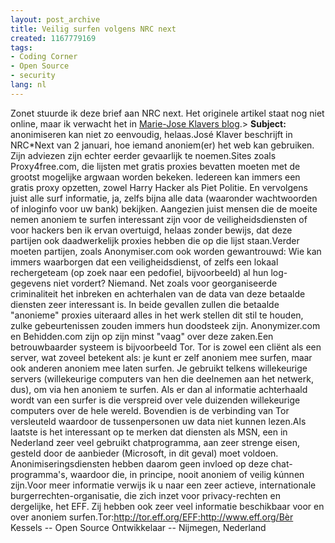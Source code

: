 ```yaml
---
layout: post_archive
title: Veilig surfen volgens NRC next
created: 1167779169
tags:
- Coding Corner
- Open Source
- security
lang: nl
---
```

Zonet stuurde ik deze brief aan NRC next. Het originele artikel staat nog niet online, maar ik verwacht het in [Marie-Jose Klavers blog](http://213.206.88.38/weblog/klaver/).<!--break-->> **Subject:** anonimiseren kan niet zo eenvoudig, helaas.José Klaver beschrijft in NRC*Next van 2 januari, hoe iemand anoniem(er) het web kan gebruiken. Zijn adviezen zijn echter eerder gevaarlijk te noemen.Sites zoals Proxy4free.com, die lijsten met gratis proxies bevatten moeten met de grootst mogelijke argwaan worden bekeken. Iedereen kan immers een gratis proxy opzetten, zowel Harry Hacker als Piet Politie. En vervolgens juist alle surf informatie, ja, zelfs bijna alle data (waaronder wachtwoorden of inloginfo voor uw bank) bekijken. Aangezien juist mensen die de moeite nemen anoniem te surfen interessant zijn voor de veiligheidsdiensten of voor hackers ben ik ervan overtuigd, helaas zonder bewijs, dat deze partijen ook daadwerkelijk proxies hebben die op die lijst staan.Verder moeten partijen, zoals Anonymiser.com ook worden gewantrouwd: Wie kan immers waarborgen dat een veiligheidsdienst, of zelfs een lokaal rechergeteam (op zoek naar een pedofiel, bijvoorbeeld) al hun log-gegevens niet vordert? Niemand. Net zoals voor georganiseerde criminaliteit het inbreken en achterhalen van de data van deze betaalde diensten zeer interessant is. In beide gevallen zullen die betaalde "anonieme" proxies uiteraard alles in het werk stellen dit stil te houden, zulke gebeurtenissen zouden immers hun doodsteek zijn. Anonymizer.com en Behidden.com zijn op zijn minst "vaag" over deze zaken.Een betrouwbaarder systeem is bijvoorbeeld Tor. Tor is zowel een cliënt als een server, wat zoveel betekent als: je kunt er zelf anoniem mee surfen, maar ook anderen anoniem mee laten surfen. Je gebruikt telkens willekeurige servers (willekeurige computers van hen die deelnemen aan het netwerk, dus), om via hen anoniem te surfen. Als er dan al informatie achterhaald wordt van een surfer is die verspreid over vele duizenden willekeurige computers over de hele wereld. Bovendien is de verbinding van Tor versleuteld waardoor de tussenpersonen uw data niet kunnen lezen.Als laatste is het interessant op te merken dat diensten als  MSN, een in Nederland zeer veel gebruikt chatprogramma, aan zeer strenge eisen, gesteld door de aanbieder (Microsoft, in dit geval) moet voldoen. Anonimiseringsdiensten hebben daarom geen invloed op deze chat-programma's, waardoor die, in principe, nooit anoniem of veilig kúnnen zijn.Voor meer informatie verwijs ik u naar een zeer actieve, internationale burgerrechten-organisatie, die zich inzet voor privacy-rechten en dergelijke, het EFF. Zij hebben ook zeer veel informatie beschikbaar voor en over anoniem surfen.Tor:http://tor.eff.org/EFF:http://www.eff.org/Bèr Kessels -- Open Source Ontwikkelaar -- Nijmegen, Nederland
